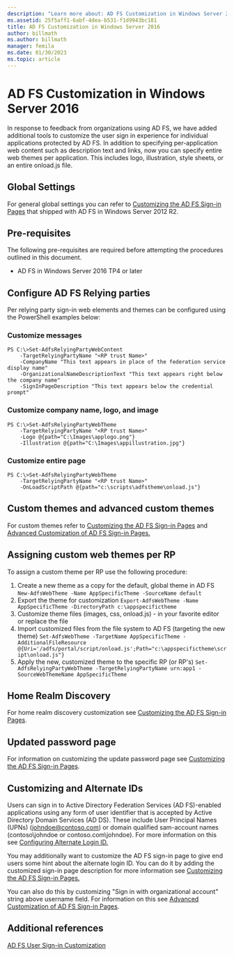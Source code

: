 ```yaml
---
description: "Learn more about: AD FS Customization in Windows Server 2016"
ms.assetid: 25f5aff1-6abf-4dea-b531-f1d9943bc181
title: AD FS Customization in Windows Server 2016
author: billmath
ms.author: billmath
manager: femila
ms.date: 01/30/2023
ms.topic: article
---
```

# AD FS Customization in Windows Server 2016


In response to feedback from organizations using AD FS, we have added additional tools to customize the user sign in experience for individual applications protected by AD FS.
In addition to specifying per-application web content such as description text and links, now you can specify entire web themes per application.  This includes logo, illustration, style sheets, or an entire onload.js file.

## Global Settings
For general global settings you can refer to [Customizing the AD FS Sign-in Pages](/previous-versions/windows/it-pro/windows-server-2012-R2-and-2012/dn280950(v=ws.11)) that shipped with AD FS in Windows Server 2012 R2.

## Pre-requisites
The following pre-requisites are required before attempting the procedures outlined in this document.

-   AD FS in Windows Server 2016 TP4 or later

## Configure AD FS Relying parties
Per relying party sign-in web elements and themes can be configured using the PowerShell examples below:

### Customize messages

```
PS C:\>Set-AdfsRelyingPartyWebContent
    -TargetRelyingPartyName "<RP trust Name>"
    -CompanyName "This text appears in place of the federation service display name"
    -OrganizationalNameDescriptionText "This text appears right below the company name"
    -SignInPageDescription "This text appears below the credential prompt"
```

### Customize company name, logo, and image

```
PS C:\>Set-AdfsRelyingPartyWebTheme
    -TargetRelyingPartyName "<RP trust Name>"
    -Logo @{path="C:\Images\applogo.png"}
    -Illustration @{path="C:\Images\appillustration.jpg"}
```

### Customize entire page

```
PS C:\>Set-AdfsRelyingPartyWebTheme
    -TargetRelyingPartyName "<RP trust Name>"
    -OnLoadScriptPath @{path="c:\scripts\adfstheme\onload.js"}
```

## Custom themes and advanced custom themes

For custom themes refer to [Customizing the AD FS Sign-in Pages](/previous-versions/windows/it-pro/windows-server-2012-R2-and-2012/dn280950(v=ws.11)) and [Advanced Customization of AD FS Sign-in Pages.](/previous-versions/windows/it-pro/windows-server-2012-R2-and-2012/dn636121(v=ws.11))

## Assigning custom web themes per RP

To assign a custom theme per RP use the following procedure:

1. Create a new theme as a copy for the default, global theme in AD FS
`New-AdfsWebTheme -Name AppSpecificTheme -SourceName default`
2. Export the theme for customization
`Export-AdfsWebTheme -Name AppSpecificTheme -DirectoryPath c:\appspecifictheme`
3. Customize theme files (images, css, onload.js) - in your favorite editor or replace the file
4. Import customized files from the file system to AD FS (targeting the new theme)
`Set-AdfsWebTheme -TargetName AppSpecificTheme -AdditionalFileResource @{Uri='/adfs/portal/script/onload.js';Path="c:\appspecifictheme\script\onload.js"}`
5. Apply the new, customized theme to the specific RP (or RP's)
`Set-AdfsRelyingPartyWebTheme -TargetRelyingPartyName urn:app1 -SourceWebThemeName AppSpecificTheme`

## Home Realm Discovery
For home realm discovery customization see [Customizing the AD FS Sign-in Pages](/previous-versions/windows/it-pro/windows-server-2012-R2-and-2012/dn280950(v=ws.11)).

## Updated password page
For information on customizing the update password page see [Customizing the AD FS Sign-in Pages](/previous-versions/windows/it-pro/windows-server-2012-R2-and-2012/dn280950(v=ws.11)).

## Customizing and Alternate IDs
Users can sign in to Active Directory Federation Services (AD FS)-enabled applications using any form of user identifier that is accepted by Active Directory Domain Services (AD DS). These include User Principal Names (UPNs) (johndoe@contoso.com) or domain qualified sam-account names (contoso\johndoe or contoso.com\johndoe).  For more information on this see [Configuring Alternate Login ID.](Configuring-Alternate-Login-ID.md)

You may additionally want to customize the AD FS sign-in page to give end users some hint about the alternate login ID. You can do it by adding the customized sign-in page description for more information see [Customizing the AD FS Sign-in Pages.](/previous-versions/windows/it-pro/windows-server-2012-R2-and-2012/dn280950(v=ws.11))

You can also do this by customizing "Sign in with organizational account" string above username field.  For information on this see [Advanced Customization of AD FS Sign-in Pages](/previous-versions/windows/it-pro/windows-server-2012-R2-and-2012/dn636121(v=ws.11)).

## Additional references
[AD FS User Sign-in Customization](AD-FS-user-sign-in-customization.md)
